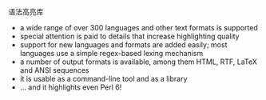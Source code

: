 语法高亮库
- a wide range of over 300 languages and other text formats is supported
- special attention is paid to details that increase highlighting quality
- support for new languages and formats are added easily; most languages use a simple regex-based lexing mechanism
- a number of output formats is available, among them HTML, RTF, LaTeX and ANSI sequences
- it is usable as a command-line tool and as a library
- ... and it highlights even Perl 6!
